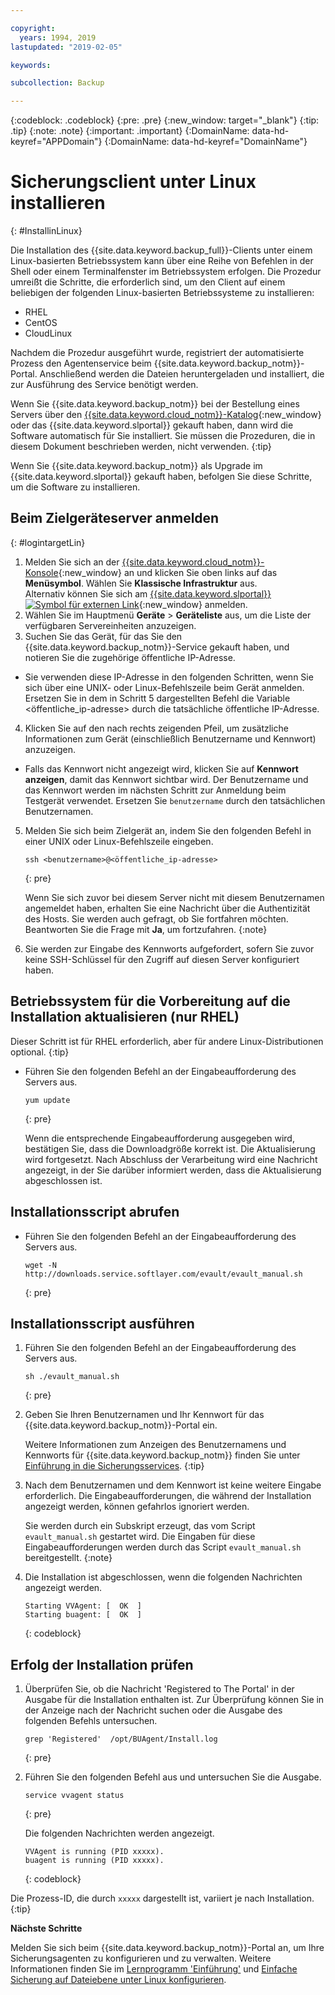 ```yaml
---

copyright:
  years: 1994, 2019
lastupdated: "2019-02-05"

keywords:

subcollection: Backup

---
```

{:codeblock: .codeblock}
{:pre: .pre}
{:new_window: target="_blank"}
{:tip: .tip}
{:note: .note}
{:important: .important}
{:DomainName: data-hd-keyref="APPDomain"}
{:DomainName: data-hd-keyref="DomainName"}

# Sicherungsclient unter Linux installieren
{: #InstallinLinux}

Die Installation des {{site.data.keyword.backup_full}}-Clients unter einem Linux-basierten Betriebssystem kann über eine Reihe von Befehlen in der Shell oder einem Terminalfenster im Betriebssystem erfolgen. Die Prozedur umreißt die Schritte, die erforderlich sind, um den Client auf einem beliebigen der folgenden Linux-basierten Betriebssysteme zu installieren:

- RHEL
- CentOS
- CloudLinux

Nachdem die Prozedur ausgeführt wurde, registriert der automatisierte Prozess den Agentenservice beim {{site.data.keyword.backup_notm}}-Portal. Anschließend werden die Dateien heruntergeladen und installiert, die zur Ausführung des Service benötigt werden.

Wenn Sie {{site.data.keyword.backup_notm}} bei der Bestellung eines Servers über den [{{site.data.keyword.cloud_notm}}-Katalog](https://{DomainName}/catalog/){:new_window} oder das {{site.data.keyword.slportal}} gekauft haben, dann wird die Software automatisch für Sie installiert. Sie müssen die Prozeduren, die in diesem Dokument beschrieben werden, nicht verwenden.
{:tip}

Wenn Sie {{site.data.keyword.backup_notm}} als Upgrade im {{site.data.keyword.slportal}} gekauft haben, befolgen Sie diese Schritte, um die Software zu installieren.

## Beim Zielgeräteserver anmelden
{: #logintargetLin}

1. Melden Sie sich an der [{{site.data.keyword.cloud_notm}}-Konsole](https://{DomainName}/){:new_window} an und klicken Sie oben links auf das **Menüsymbol**. Wählen Sie **Klassische Infrastruktur** aus.<br/>
   Alternativ können Sie sich am [{{site.data.keyword.slportal}} ![Symbol für externen Link](../../icons/launch-glyph.svg "Symbol für externen Link")](https://control.softlayer.com/){:new_window} anmelden.
2. Wählen Sie im Hauptmenü **Geräte** > **Geräteliste** aus, um die Liste der verfügbaren Servereinheiten anzuzeigen.
3. Suchen Sie das Gerät, für das Sie den {{site.data.keyword.backup_notm}}-Service gekauft haben, und notieren Sie die zugehörige öffentliche IP-Adresse.
  - Sie verwenden diese IP-Adresse in den folgenden Schritten, wenn Sie sich über eine UNIX- oder Linux-Befehlszeile beim Gerät anmelden. Ersetzen Sie in dem in Schritt 5 dargestellten Befehl die Variable <öffentliche_ip-adresse> durch die tatsächliche öffentliche IP-Adresse.
4. Klicken Sie auf den nach rechts zeigenden Pfeil, um zusätzliche Informationen zum Gerät (einschließlich Benutzername und Kennwort) anzuzeigen.
  - Falls das Kennwort nicht angezeigt wird, klicken Sie auf **Kennwort anzeigen**, damit das Kennwort sichtbar wird. Der Benutzername und das Kennwort werden im nächsten Schritt zur Anmeldung beim Testgerät verwendet. Ersetzen Sie `benutzername` durch den tatsächlichen Benutzernamen.
5. Melden Sie sich beim Zielgerät an, indem Sie den folgenden Befehl in einer UNIX oder Linux-Befehlszeile eingeben.
   ```
   ssh <benutzername>@<öffentliche_ip-adresse>
   ```
   {: pre}

   Wenn Sie sich zuvor bei diesem Server nicht mit diesem Benutzernamen angemeldet haben, erhalten Sie eine Nachricht über die Authentizität des Hosts. Sie werden auch gefragt, ob Sie fortfahren möchten. Beantworten Sie die Frage mit **Ja**, um fortzufahren.
   {:note}

6. Sie werden zur Eingabe des Kennworts aufgefordert, sofern Sie zuvor keine SSH-Schlüssel für den Zugriff auf diesen Server konfiguriert haben.

## Betriebssystem für die Vorbereitung auf die Installation aktualisieren (nur RHEL)

Dieser Schritt ist für RHEL erforderlich, aber für andere Linux-Distributionen optional.
{:tip}

- Führen Sie den folgenden Befehl an der Eingabeaufforderung des Servers aus.
  ```
  yum update
  ```
  {: pre}

  Wenn die entsprechende Eingabeaufforderung ausgegeben wird, bestätigen Sie, dass die Downloadgröße korrekt ist. Die Aktualisierung wird fortgesetzt. Nach Abschluss der Verarbeitung wird eine Nachricht angezeigt, in der Sie darüber informiert werden, dass die Aktualisierung abgeschlossen ist.

## Installationsscript abrufen

- Führen Sie den folgenden Befehl an der Eingabeaufforderung des Servers aus.
  ```
  wget -N http://downloads.service.softlayer.com/evault/evault_manual.sh
  ```
  {: pre}

## Installationsscript ausführen

1. Führen Sie den folgenden Befehl an der Eingabeaufforderung des Servers aus.
   ```
   sh ./evault_manual.sh
   ```
   {: pre}

2. Geben Sie Ihren Benutzernamen und Ihr Kennwort für das {{site.data.keyword.backup_notm}}-Portal ein.

   Weitere Informationen zum Anzeigen des Benutzernamens und Kennworts für {{site.data.keyword.backup_notm}} finden Sie unter [Einführung in die Sicherungsservices](/docs/infrastructure/Backup?topic=Backup-GettingStarted).
   {:tip}

3. Nach dem Benutzernamen und dem Kennwort ist keine weitere Eingabe erforderlich. Die Eingabeaufforderungen, die während der Installation angezeigt werden, können gefahrlos ignoriert werden.

   Sie werden durch ein Subskript erzeugt, das vom Script `evault_manual.sh` gestartet wird. Die Eingaben für diese Eingabeaufforderungen werden durch das Script `evault_manual.sh` bereitgestellt.
   {:note}

4. Die Installation ist abgeschlossen, wenn die folgenden Nachrichten angezeigt werden.

   ```
   Starting VVAgent: [  OK  ]
   Starting buagent: [  OK  ]
   ```
   {: codeblock}

## Erfolg der Installation prüfen

1. Überprüfen Sie, ob die Nachricht 'Registered to The Portal' in der Ausgabe für die Installation enthalten ist. Zur Überprüfung können Sie in der Anzeige nach der Nachricht suchen oder die Ausgabe des folgenden Befehls untersuchen.
   ```
   grep 'Registered'  /opt/BUAgent/Install.log
   ```
   {: pre}

2. Führen Sie den folgenden Befehl aus und untersuchen Sie die Ausgabe.
   ```
   service vvagent status
   ```
   {: pre}

   Die folgenden Nachrichten werden angezeigt.
   ```
   VVAgent is running (PID xxxxx).
   buagent is running (PID xxxxx).
   ```
   {: codeblock}

  Die Prozess-ID, die durch `xxxxx` dargestellt ist, variiert je nach Installation.
  {:tip}

**Nächste Schritte**

Melden Sie sich beim {{site.data.keyword.backup_notm}}-Portal an, um Ihre Sicherungsagenten zu konfigurieren und zu verwalten. Weitere Informationen finden Sie im [Lernprogramm 'Einführung'](/docs/infrastructure/Backup?topic=Backup-GettingStarted) und [Einfache Sicherung auf Dateiebene unter Linux konfigurieren](/docs/infrastructure/Backup?topic=Backup-configureLinuxBackup).
